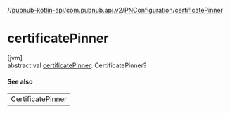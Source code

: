//[pubnub-kotlin-api](../../../index.md)/[com.pubnub.api.v2](../index.md)/[PNConfiguration](index.md)/[certificatePinner](certificate-pinner.md)

# certificatePinner

[jvm]\
abstract val [certificatePinner](certificate-pinner.md): CertificatePinner?

#### See also

| |
|---|
| CertificatePinner |
